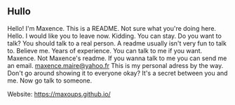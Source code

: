 ## Hullo
Hello! I'm Maxence. This is a README. 
Not sure what you're doing here.
Hello.
I would like you to leave now. 
Kidding. 
You can stay.
Do you want to talk?
You should talk to a real person.
A readme usually isn't very fun to talk to.
Believe me.
Years of experience.
You can talk to me if you want.
Maxence.
Not Maxence's readme.
If you wanna talk to me you can send me an email.
maxence.maire@yahoo.fr
This is my personal adress by the way.
Don't go around showing it to everyone okay?
It's a secret between you and me.
Now go talk to someone.

Website: https://maxoups.github.io/
